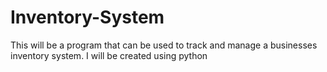 # Inventory-System
This will be a program that can be used to track and manage a businesses inventory system. I will be created using python
